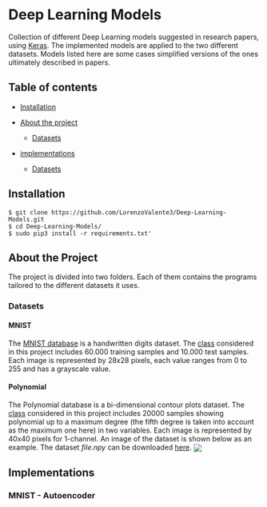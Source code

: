 # Deep Learning Models


Collection of different Deep Learning models suggested in research papers, using [Keras](https://keras.io/).
The implemented models are applied to the two different datasets. 
Models listed here are some cases simplified versions of the ones ultimately described in papers.

## Table of contents
- [Installation](#installation)

- [About the project](#about-the-project)
    - [Datasets](#datasets)

- [implementations](#implementations)
    - [Datasets](#datasets)
    

## Installation
    $ git clone https://github.com/LorenzoValente3/Deep-Learning-Models.git
    $ cd Deep-Learning-Models/
    $ sudo pip3 install -r requirements.txt'

## About the Project
The project is divided into two folders. 
Each of them contains the programs tailored to the different datasets it uses. 

### Datasets
#### MNIST
The [MNIST database](https://en.wikipedia.org/wiki/MNIST_database) is a handwritten digits dataset. 
The [class](./models_using_MNIST/MNIST_dataset.py) considered in this project includes 60.000 training samples and 10.000 test samples. 
Each image is represented by 28x28 pixels, each value ranges from 0 to 255 and has a grayscale value.

#### Polynomial
The Polynomial database is a bi-dimensional contour plots dataset. 
The [class](./GANs_using_Polyomials) considered in this project includes 20000 samples showing polynomial up to a maximum degree (the fifth degree is taken into account as the maximum one here) in two variables.
Each image is represented by 40x40 pixels for 1-channel. 
An image of the dataset is shown below as an example.
The dataset _file.npy_ can be downloaded [here](https://drive.google.com/drive/folders/13HlpRhNTrz7WK0NQnrNoA7BQTlPOXb3u?usp=sharing). 
<img src="./images/DCGAN/contour.png" align="center" width="auto" height="auto"/>


## Implementations
### MNIST - Autoencoder
